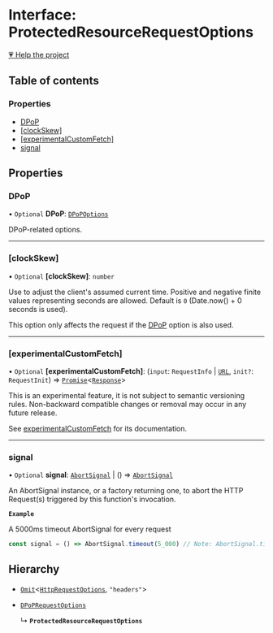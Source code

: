 # Interface: ProtectedResourceRequestOptions

[💗 Help the project](https://github.com/sponsors/panva)

## Table of contents

### Properties

- [DPoP](ProtectedResourceRequestOptions.md#dpop)
- [[clockSkew]](ProtectedResourceRequestOptions.md#clockskew)
- [[experimentalCustomFetch]](ProtectedResourceRequestOptions.md#experimentalcustomfetch)
- [signal](ProtectedResourceRequestOptions.md#signal)

## Properties

### DPoP

• `Optional` **DPoP**: [`DPoPOptions`](DPoPOptions.md)

DPoP-related options.

___

### [clockSkew]

• `Optional` **[clockSkew]**: `number`

Use to adjust the client's assumed current time. Positive and negative finite values
representing seconds are allowed. Default is `0` (Date.now() + 0 seconds is used).

This option only affects the request if the [DPoP](DPoPRequestOptions.md#dpop)
option is also used.

___

### [experimentalCustomFetch]

• `Optional` **[experimentalCustomFetch]**: (`input`: `RequestInfo` \| [`URL`]( https://developer.mozilla.org/docs/Web/API/URL ), `init?`: `RequestInit`) => [`Promise`]( https://developer.mozilla.org/docs/Web/JavaScript/Reference/Global_Objects/Promise )\<[`Response`]( https://developer.mozilla.org/docs/Web/API/Response )\>

This is an experimental feature, it is not subject to semantic versioning rules. Non-backward
compatible changes or removal may occur in any future release.

See [experimentalCustomFetch](../variables/experimentalCustomFetch.md) for its documentation.

___

### signal

• `Optional` **signal**: [`AbortSignal`]( https://developer.mozilla.org/docs/Web/API/AbortSignal ) \| () => [`AbortSignal`]( https://developer.mozilla.org/docs/Web/API/AbortSignal )

An AbortSignal instance, or a factory returning one, to abort the HTTP Request(s) triggered by
this function's invocation.

**`Example`**

A 5000ms timeout AbortSignal for every request

```js
const signal = () => AbortSignal.timeout(5_000) // Note: AbortSignal.timeout may not yet be available in all runtimes.
```

## Hierarchy

- [`Omit`]( https://www.typescriptlang.org/docs/handbook/utility-types.html#omittype-keys )\<[`HttpRequestOptions`](HttpRequestOptions.md), ``"headers"``\>

- [`DPoPRequestOptions`](DPoPRequestOptions.md)

  ↳ **`ProtectedResourceRequestOptions`**
